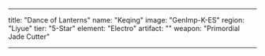 ---

title: "Dance of Lanterns"
name: "Keqing"
image: "GenImp-K-ES"
region: "Liyue"
tier: "5-Star"
element: "Electro"
artifact: ""
weapon: "Primordial Jade Cutter"

---